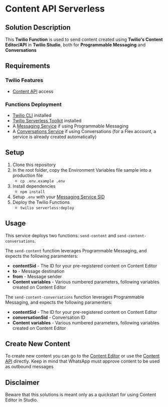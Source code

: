 # Content API Serverless

## Solution Description

This **Twilio Function** is used to send content created using **Twilio's Content Editor/API** in **Twilio Studio**, both for **Programmable Messaging** and **Conversations**



## Requirements

### Twilio Features

* [Content API](https://www.twilio.com/docs/content-api) access

### Functions Deployment
* [Twilio CLI](https://www.twilio.com/docs/twilio-cli/quickstart) installed
* [Twilio Serverless Toolkit](https://www.twilio.com/docs/labs/serverless-toolkit) installed
* A [Messaging Service](https://console.twilio.com/us1/develop/sms/services) if using Programmable Messaging
* A [Conversations Service](https://console.twilio.com/us1/develop/conversations/manage/services) if using Conversations (for a Flex account, a service is already created automatically)

## Setup

1. Clone this repository
2. In the root folder, copy the Environment Variables file sample into a production file
    * `cp .env.example .env`
3. Install dependencies
    * `npm install`
4. Setup `.env` with your [Messaging Service SID](https://console.twilio.com/us1/develop/sms/services)
5. Deploy the Twilio Functions
    * `twilio serverless:deploy`

## Usage

This service deploys two functions: `send-content` and `send-content-conversations`.

The `send-content` function leverages Programmable Messaging, and expects the following paramenters:
* **contentSid** - The ID for your pre-registered content on Content Editor
* **to** - Message destination
* **from** - Message sender
* **Content variables** - Various numbered parameters, following variables created on Content Editor

The `send-content-conversations` function leverages Programmable Messaging, and expects the following paramenters:
* **contentSid** - The ID for your pre-registered content on Content Editor
* **conversationSid** - Conversation ID
* **Content variables** - Various numbered parameters, following variables created on Content Editor


## Create New Content

To create new content you can go to the [Content Editor](https://console.twilio.com/us1/develop/sms/content-editor) or use the [Content API](https://www.twilio.com/docs/content-api) directly. Keep in mind that WhatsApp must approve content to be used as outbound messages

## Disclaimer

Beware that this solutions is meant only as a quickstart for using Content Editor in Studio.